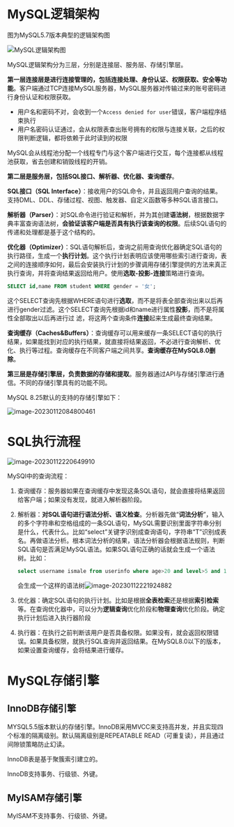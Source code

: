 # MySQL逻辑架构



图为MySQL5.7版本典型的逻辑架构图

![MySQL逻辑架构图](https://notes-img2022.oss-cn-shenzhen.aliyuncs.com/img/image-20230109100656787.png)

MySQL逻辑架构分为三层，分别是连接层、服务层、存储引擎层。

**第一层连接层是进行连接管理的，包括连接处理、身份认证、权限获取、安全等功能**。客户端通过TCP连接MySQL服务器，MySQL服务器对传输过来的账号密码进行身份认证和权限获取。

- 用户名和密码不对，会收到一个`Access denied for user`错误，客户端程序结束执行
- 用户名密码认证通过，会从权限表查出账号拥有的权限与连接关联，之后的权限判断逻辑，都将依赖于此时读到的权限

MySQL会从线程池分配一个线程专门与这个客户端进行交互，每个连接都从线程池获取，省去创建和销毁线程的开销。

**第二层是服务层，包括SQL接口、解析器、优化器、查询缓存**。

**SQL接口（SQL Interface）**：接收用户的SQL命令，并且返回用户查询的结果。支持DML、DDL、存储过程、视图、触发器、自定义函数等多种SQL语言接口。

**解析器（Parser）**：对SQL命令进行验证和解析，并为其创建**语法树**，根据数据字典丰富查询语法树，**会验证该客户端是否具有执行该查询的权限**。后续SQL语句的传递和处理都是基于这个结构的。

**优化器（Optimizer）**：SQL语句解析后，查询之前用查询优化器确定SQL语句的执行路径，生成一个**执行计划**。这个执行计划表明应该使用哪些索引进行查询，表之间的连接顺序如何，最后会安装执行计划的步骤调用存储引擎提供的方法来真正执行查询，并将查询结果返回给用户。使用**选取-投影-连接**策略进行查询。

```sql
SELECT id,name FROM student WHERE gender = '女';
```

这个SELECT查询先根据WHERE语句进行**选取**，而不是将表全部查询出来以后再进行gender过滤。这个SELECT查询先根据id和name进行属性**投影**，而不是将属性全部取出以后再进行过
滤，将这两个查询条件**连接**起来生成最终查询结果。

**查询缓存（Caches&Buffers）**：查询缓存可以用来缓存一条SELECT语句的执行结果，如果能找到对应的执行结果，就直接将结果返回，不必进行查询解析、优化、执行等过程。查询缓存在不同客户端之间共享。**查询缓存在MySQL8.0删除**。

**第三层是存储引擎层，负责数据的存储和提取**。服务器通过API与存储引擎进行通信。不同的存储引擎具有的功能不同。

MySQL 8.25默认的支持的存储引擎如下：

![image-20230112084800461](https://notes-img2022.oss-cn-shenzhen.aliyuncs.com/img/image-20230112084800461.png)





# SQL执行流程

![image-20230112220649910](https://notes-img2022.oss-cn-shenzhen.aliyuncs.com/img/image-20230112220649910.png)

MySQl中的查询流程：

1. 查询缓存：服务器如果在查询缓存中发现这条SQL语句，就会直接将结果返回给客户端；如果没有发现，就进入解析器阶段。

2. 解析器：**对SQL语句进行语法分析、语义检查**。分析器先做“**词法分析**”，输入的多个字符串和空格组成的一条SQL语句，MySQL需要识别里面字符串分别是什么，代表什么。比如“select”关键字识别成查询语句，字符串“T”识别成表名。再做语法分析。根本词法分析的结果，语法分析器会根据语法规则，判断SQL语句是否满足MySQL语法。如果SQL语句正确的话就会生成一个语法树。比如：

   ```sql
   select username ismale from userinfo where age>20 and level>5 and 1=1
   ```

   会生成一个这样的语法树![image-20230112221924882](https://notes-img2022.oss-cn-shenzhen.aliyuncs.com/img/image-20230112221924882.png)

3. 优化器：确定SQL语句的执行计划。比如是根据**全表检索**还是根据**索引检索**等。在查询优化器中，可以分为**逻辑查询**优化阶段和**物理查询**优化阶段。确定执行计划后进入执行器阶段

4. 执行器：在执行之前判断该用户是否具备权限。如果没有，就会返回权限错误。如果具备权限，就执行SQL查询并返回结果。在MySQL8.0以下的版本，如果设置查询缓存，会将结果进行缓存。



# MySQL存储引擎



## InnoDB存储引擎

MYSQL5.5版本默认的存储引擎。InnoDB采用MVCC来支持高并发，并且实现四个标准的隔离级别。默认隔离级别是REPEATABLE READ（可重复读），并且通过间隙锁策略防止幻读。

InnoDB表是基于聚簇索引建立的。

InnoDB支持事务、行级锁、外键。



## MyISAM存储引擎

MyISAM不支持事务、行级锁、外键。

